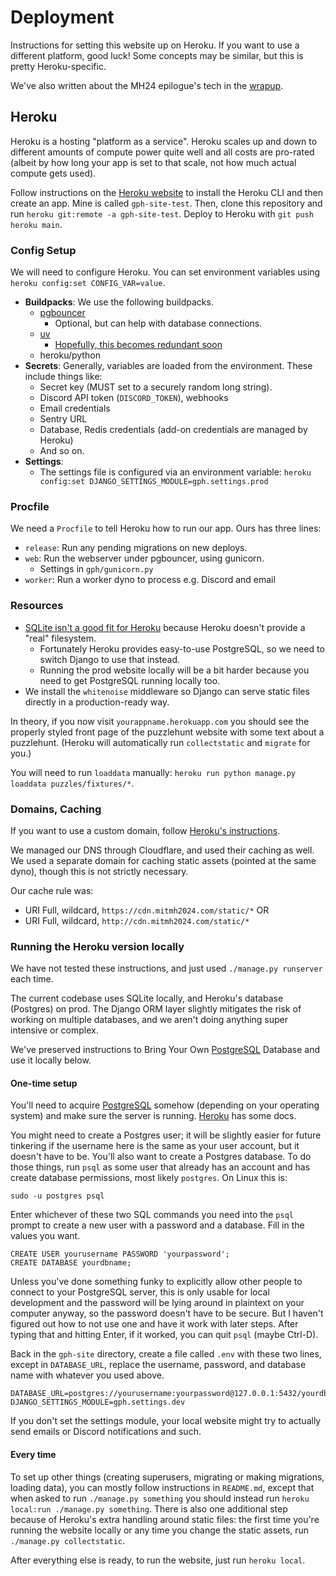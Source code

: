 # Deployment

Instructions for setting this website up on Heroku.
If you want to use a different platform, good luck!
Some concepts may be similar, but this is pretty Heroku-specific.

We've also written about the MH24 epilogue's tech in the [wrapup](https://epilogue.mitmh2024.com/wrapup).

## Heroku

Heroku is a hosting "platform as a service".
Heroku scales up and down to different amounts of compute power quite well and all costs are pro-rated (albeit by how long your app is set to that scale, not how much actual compute gets used).

Follow instructions on the [Heroku website](https://devcenter.heroku.com/articles/heroku-cli) to install the Heroku CLI and then create an app.
Mine is called `gph-site-test`.
Then, clone this repository and run `heroku git:remote -a gph-site-test`.
Deploy to Heroku with `git push heroku main`.

### Config Setup

We will need to configure Heroku. You can set environment variables using
`heroku config:set CONFIG_VAR=value`.

- **Buildpacks**: We use the following buildpacks.
  - [pgbouncer](https://github.com/heroku/heroku-buildpack-pgbouncer)
    - Optional, but can help with database connections.
  - [uv](https://github.com/dropseed/heroku-buildpack-uv)
    - [Hopefully, this becomes redundant soon](https://github.com/heroku/roadmap/issues/323)
  - heroku/python
- **Secrets**: Generally, variables are loaded from the environment. These include things like:
  - Secret key (MUST set to a securely random long string).
  - Discord API token (`DISCORD_TOKEN`), webhooks
  - Email credentials
  - Sentry URL
  - Database, Redis credentials (add-on credentials are managed by Heroku)
  - And so on.
- **Settings**:
  - The settings file is configured via an environment variable: `heroku config:set DJANGO_SETTINGS_MODULE=gph.settings.prod`

### Procfile

We need a `Procfile` to tell Heroku how to run our app. Ours has three lines:

- `release`: Run any pending migrations on new deploys.
- `web`: Run the webserver under pgbouncer, using gunicorn.
  - Settings in `gph/gunicorn.py`
- `worker`: Run a worker dyno to process e.g. Discord and email

### Resources

- [SQLite isn't a good fit for Heroku](https://devcenter.heroku.com/articles/sqlite3) because Heroku doesn't provide a "real" filesystem.
  - Fortunately Heroku provides easy-to-use PostgreSQL, so we need to switch Django to use that instead.
  - Running the prod website locally will be a bit harder because you need to get PostgreSQL running locally too.
- We install the `whitenoise` middleware so Django can serve static files directly in a production-ready way.

In theory, if you now visit `yourappname.herokuapp.com` you should see the properly styled front page of the puzzlehunt website with some text about a puzzlehunt. (Heroku will automatically run `collectstatic` and `migrate` for you.)

You will need to run `loaddata` manually: `heroku run python manage.py loaddata puzzles/fixtures/*`.

### Domains, Caching

If you want to use a custom domain, follow [Heroku's instructions](https://devcenter.heroku.com/articles/custom-domains).

We managed our DNS through Cloudflare, and used their caching as well.
We used a separate domain for caching static assets (pointed at the same dyno), though this is not strictly necessary.

Our cache rule was:

- URI Full, wildcard, `https://cdn.mitmh2024.com/static/*` OR
- URI Full, wildcard, `http://cdn.mitmh2024.com/static/*`

### Running the Heroku version locally

We have not tested these instructions, and just used `./manage.py runserver` each time.

The current codebase uses SQLite locally, and Heroku's database (Postgres) on prod.
The Django ORM layer slightly mitigates the risk of working on multiple databases, and we aren't doing anything super intensive or complex.

We've preserved instructions to Bring Your Own [PostgreSQL](https://www.postgresql.org/) Database and use it locally below.

#### One-time setup

You'll need to acquire [PostgreSQL](https://www.postgresql.org/) somehow (depending on your operating system) and make sure the server is running.
[Heroku](https://devcenter.heroku.com/articles/heroku-postgresql#local-setup) has some docs.

You might need to create a Postgres user; it will be slightly easier for future tinkering if the username here is the same as your user account, but it doesn't have to be. You'll also want to create a Postgres database. To do those things, run `psql` as some user that already has an account and has create database permissions, most likely `postgres`. On Linux this is:

```shell
sudo -u postgres psql
```

Enter whichever of these two SQL commands you need into the `psql` prompt to create a new user with a password and a database. Fill in the values you want.

```psql
CREATE USER yourusername PASSWORD 'yourpassword';
CREATE DATABASE yourdbname;
```

Unless you've done something funky to explicitly allow other people to connect to your PostgreSQL server, this is only usable for local development and the password will be lying around in plaintext on your computer anyway, so the password doesn't have to be secure. But I haven't figured out how to not use one and have it work with later steps. After typing that and hitting Enter, if it worked, you can quit `psql` (maybe Ctrl-D).

Back in the `gph-site` directory, create a file called `.env` with these two lines, except in `DATABASE_URL`, replace the username, password, and database name with whatever you used above.

```shell
DATABASE_URL=postgres://yourusername:yourpassword@127.0.0.1:5432/yourdbname
DJANGO_SETTINGS_MODULE=gph.settings.dev
```

If you don't set the settings module, your local website might try to actually send emails or Discord notifications and such.

#### Every time

To set up other things (creating superusers, migrating or making migrations, loading data), you can mostly follow instructions in `README.md`, except that when asked to run `./manage.py something` you should instead run `heroku local:run ./manage.py something`. There is also one additional step because of Heroku's extra handling around static files: the first time you're running the website locally or any time you change the static assets, run `./manage.py collectstatic`.

After everything else is ready, to run the website, just run `heroku local`.
